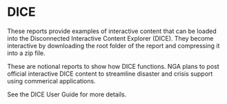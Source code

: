 # DICE
These reports provide examples of interactive content that can be loaded into the Disconnected Interactive Content Explorer (DICE). They become interactive by downloading the root folder of the report and compressing it into a zip file. 

These are notional reports to show how DICE functions. NGA plans to post official interactive DICE content to streamline disaster and crisis support using commerical applications. 

See the DICE User Guide for more details.
